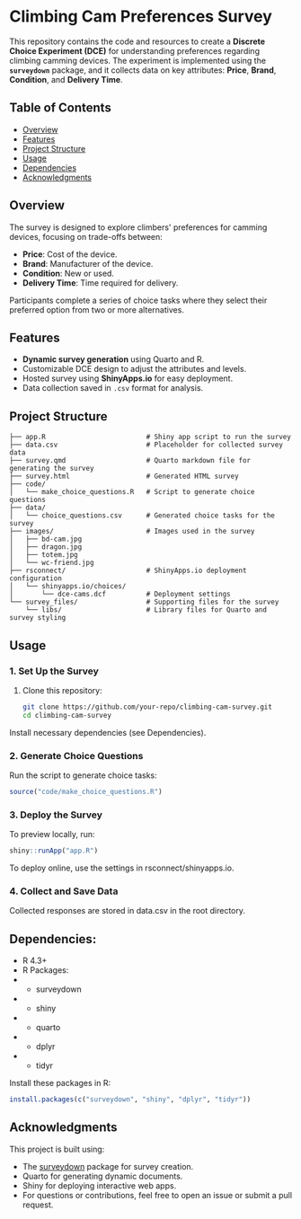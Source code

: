 # Climbing Cam Preferences Survey

This repository contains the code and resources to create a **Discrete Choice Experiment (DCE)** for understanding preferences regarding climbing camming devices. The experiment is implemented using the **`surveydown`** package, and it collects data on key attributes: **Price**, **Brand**, **Condition**, and **Delivery Time**.

## **Table of Contents**
- [Overview](#overview)
- [Features](#features)
- [Project Structure](#project-structure)
- [Usage](#usage)
- [Dependencies](#dependencies)
- [Acknowledgments](#acknowledgments)

## **Overview**
The survey is designed to explore climbers' preferences for camming devices, focusing on trade-offs between:
- **Price**: Cost of the device.
- **Brand**: Manufacturer of the device.
- **Condition**: New or used.
- **Delivery Time**: Time required for delivery.

Participants complete a series of choice tasks where they select their preferred option from two or more alternatives.

## **Features**
- **Dynamic survey generation** using Quarto and R.
- Customizable DCE design to adjust the attributes and levels.
- Hosted survey using **ShinyApps.io** for easy deployment.
- Data collection saved in `.csv` format for analysis.


## **Project Structure**
```
├── app.R                         # Shiny app script to run the survey 
├── data.csv                      # Placeholder for collected survey data 
├── survey.qmd                    # Quarto markdown file for generating the survey 
├── survey.html                   # Generated HTML survey 
├── code/
│   └── make_choice_questions.R   # Script to generate choice questions 
├── data/
│   └── choice_questions.csv      # Generated choice tasks for the survey 
├── images/                       # Images used in the survey 
│   ├── bd-cam.jpg 
│   ├── dragon.jpg 
│   ├── totem.jpg 
│   └── wc-friend.jpg 
├── rsconnect/                    # ShinyApps.io deployment configuration 
│   └── shinyapps.io/choices/ 
│       └── dce-cams.dcf          # Deployment settings 
└── survey_files/                 # Supporting files for the survey 
    └── libs/                     # Library files for Quarto and survey styling
```

## **Usage**

### **1. Set Up the Survey**
1. Clone this repository:
   ```bash
   git clone https://github.com/your-repo/climbing-cam-survey.git
   cd climbing-cam-survey
   ```
Install necessary dependencies (see Dependencies).

### 2. Generate Choice Questions
Run the script to generate choice tasks:

```r
source("code/make_choice_questions.R")
```

### 3. Deploy the Survey
To preview locally, run:
```r
shiny::runApp("app.R")
```
To deploy online, use the settings in rsconnect/shinyapps.io.

### 4. Collect and Save Data
Collected responses are stored in data.csv in the root directory.

## Dependencies:
- R 4.3+
- R Packages:
- - surveydown
- - shiny
- - quarto
- - dplyr
- - tidyr

Install these packages in R:

```r
install.packages(c("surveydown", "shiny", "dplyr", "tidyr"))
```

## Acknowledgments
This project is built using:
- The [surveydown](https://surveydown.org) package for survey creation.
- Quarto for generating dynamic documents.
- Shiny for deploying interactive web apps.
- For questions or contributions, feel free to open an issue or submit a pull request.
